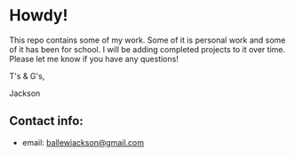 # Howdy!
This repo contains some of my work. Some of it is personal work and some of it has been for school. I will be adding completed projects to it over time. Please let me know if you have any questions!

T's & G's,

Jackson

## Contact info:
 - email: ballewjackson@gmail.com
